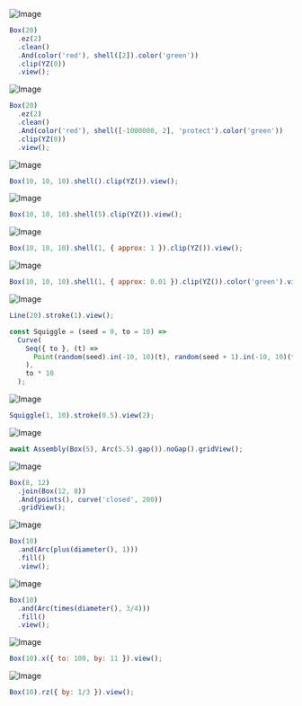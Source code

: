 ![Image](shape_2.md.$1.png)

```JavaScript
Box(20)
  .ez(2)
  .clean()
  .And(color('red'), shell([2]).color('green'))
  .clip(YZ(0))
  .view();
```

![Image](shape_2.md.$2.png)

```JavaScript
Box(20)
  .ez(2)
  .clean()
  .And(color('red'), shell([-1000000, 2], 'protect').color('green'))
  .clip(YZ(0))
  .view();
```

![Image](shape_2.md.$3.png)

```JavaScript
Box(10, 10, 10).shell().clip(YZ()).view();
```

![Image](shape_2.md.$4.png)

```JavaScript
Box(10, 10, 10).shell(5).clip(YZ()).view();
```

![Image](shape_2.md.$5.png)

```JavaScript
Box(10, 10, 10).shell(1, { approx: 1 }).clip(YZ()).view();
```

![Image](shape_2.md.$6.png)

```JavaScript
Box(10, 10, 10).shell(1, { approx: 0.01 }).clip(YZ()).color('green').view();
```

![Image](shape_2.md.$7.png)

```JavaScript
Line(20).stroke(1).view();
```

```JavaScript
const Squiggle = (seed = 0, to = 10) =>
  Curve(
    Seq({ to }, (t) =>
      Point(random(seed).in(-10, 10)(t), random(seed + 1).in(-10, 10)(t))
    ),
    to * 10
  );
```

![Image](shape_2.md.$8_2.png)

```JavaScript
Squiggle(1, 10).stroke(0.5).view(2);
```

![Image](shape_2.md.$9.png)

```JavaScript
await Assembly(Box(5), Arc(5.5).gap()).noGap().gridView();
```

![Image](shape_2.md.$10.png)

```JavaScript
Box(8, 12)
  .join(Box(12, 8))
  .And(points(), curve('closed', 200))
  .gridView();
```

![Image](shape_2.md.$11.png)

```JavaScript
Box(10)
  .and(Arc(plus(diameter(), 1)))
  .fill()
  .view();
```

![Image](shape_2.md.$12.png)

```JavaScript
Box(10)
  .and(Arc(times(diameter(), 3/4)))
  .fill()
  .view();
```

![Image](shape_2.md.$13.png)

```JavaScript
Box(10).x({ to: 100, by: 11 }).view();
```

![Image](shape_2.md.$14.png)

```JavaScript
Box(10).rz({ by: 1/3 }).view();
```
